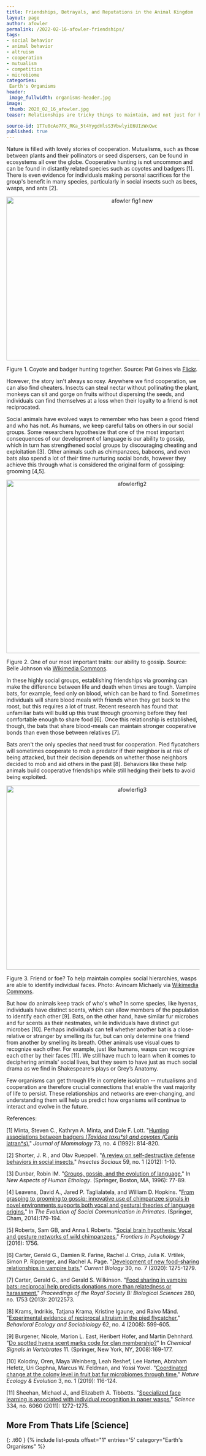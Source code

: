 ```yaml
---
title: Friendships, Betrayals, and Reputations in the Animal Kingdom
layout: page
author: afowler
permalink: /2022-02-16-afowler-friendships/
tags:
- social behavior
- animal behavior
- altruism
- cooperation
- mutualism
- competition
- microbiome
categories:
 Earth's Organisms
header:
 image_fullwidth: organisms-header.jpg
image:
 thumb: 2020_02_16_afowler.jpg
teaser: Relationships are tricky things to maintain, and not just for humans. Many animals have complex social networks, both within their species and with others. Read to learn about these fascinating relationships and the many clever ways animals have evolved to build trust.

source-id: 1T7u0cAo7FX_RKa_5t4YygdHlsS3VbwlyiE6UIzWxQwc
published: true
---
```


Nature is filled with lovely stories of cooperation. Mutualisms, such as those between plants and their pollinators or seed dispersers, can be found in ecosystems all over the globe. Cooperative hunting is not uncommon and can be found in distantly related species such as coyotes and badgers [1]. There is even evidence for individuals making personal sacrifices for the group's benefit in many species, particularly in social insects such as bees, wasps, and ants [2].

 

<center><a data-flickr-embed="true" href="https://www.flickr.com/photos/139839751@N06/51798440484/in/dateposted-public/" title="afowler fig1 new"><img src="https://live.staticflickr.com/65535/51798440484_fa1c5f6183_z.jpg" onerror="this.onerror=null;this.src='https://live.staticflickr.com/65535/51798440484_fa1c5f6183_z.jpg';" width="640" height="427" alt="afowler fig1 new"></a><script async src="//embedr.flickr.com/assets/client-code.js" charset="utf-8"></script></center>

Figure 1. Coyote and badger hunting together. Source: Pat Gaines via [Flickr](https://www.flickr.com/photos/patgaines/4573979660/in/photostream).

 

However, the story isn't always so rosy. Anywhere we find cooperation, we can also find cheaters. Insects can steal nectar without pollinating the plant, monkeys can sit and gorge on fruits without dispersing the seeds, and individuals can find themselves at a loss when their loyalty to a friend is not reciprocated.    

 

Social animals have evolved ways to remember who has been a good friend and who has not. As humans, we keep careful tabs on others in our social groups. Some researchers hypothesize that one of the most important consequences of our development of language is our ability to gossip, which in turn has strengthened social groups by discouraging cheating and exploitation [3]. Other animals such as chimpanzees, baboons, and even bats also spend a lot of their time nurturing social bonds, however they achieve this through what is considered the original form of gossiping: grooming [4,5].

<center><a data-flickr-embed="true" href="https://www.flickr.com/photos/139839751@N06/51739407862/in/dateposted-public/" title="afowlerfig2"><img src="https://live.staticflickr.com/65535/51739407862_33ac0888be_z.jpg" width="640" height="452" alt="afowlerfig2"></a><script async src="//embedr.flickr.com/assets/client-code.js" charset="utf-8"></script></center>

Figure 2. One of our most important traits: our ability to gossip. Source: Belle Johnson via [Wikimedia Commons](https://commons.wikimedia.org/wiki/File:The_Gossips.jpg).

 

In these highly social groups, establishing friendships via grooming can make the difference between life and death when times are tough. Vampire bats, for example, feed only on blood, which can be hard to find. Sometimes individuals will share blood meals with friends when they get back to the roost, but this requires a lot of trust. Recent research has found that unfamiliar bats will build up this trust through grooming before they feel comfortable enough to share food [6]. Once this relationship is established, though, the bats that share blood-meals can maintain stronger cooperative bonds than even those between relatives [7].

 

Bats aren't the only species that need trust for cooperation. Pied flycatchers will sometimes cooperate to mob a predator if their neighbor is at risk of being attacked, but their decision depends on whether those neighbors decided to mob and aid others in the past [8]. Behaviors like these help animals build cooperative friendships while still hedging their bets to avoid being exploited.

<center><a data-flickr-embed="true" href="https://www.flickr.com/photos/139839751@N06/51740229131/in/dateposted-public/" title="afowlerfig3"><img src="https://live.staticflickr.com/65535/51740229131_855641a738_z.jpg" width="640" height="480" alt="afowlerfig3"></a><script async src="//embedr.flickr.com/assets/client-code.js" charset="utf-8"></script></center>

Figure 3. Friend or foe? To help maintain complex social hierarchies, wasps are able to identify individual faces. Photo: Avinoam Michaely via [Wikimedia Commons](https://commons.wikimedia.org/wiki/File:Oriental_Wasp_-_Face_2.jpg).

 

But how do animals keep track of who's who? In some species, like hyenas, individuals have distinct scents, which can allow members of the population to identify each other [9]. Bats, on the other hand, have similar fur microbes and fur scents as their nestmates, while individuals have distinct gut microbes [10]. Perhaps individuals can tell whether another bat is a close-relative or stranger by smelling its fur, but can only determine one friend from another by smelling its breath. Other animals use visual cues to recognize each other. For example, just like humans, wasps can recognize each other by their faces [11]. We still have much to learn when it comes to deciphering animals’ social lives, but they seem to have just as much social drama as we find in Shakespeare’s plays or Grey’s Anatomy.

Few organisms can get through life in complete isolation -- mutualisms and cooperation are therefore crucial connections that enable the vast majority of life to persist. These relationships and networks are ever-changing, and understanding them will help us predict how organisms will continue to interact and evolve in the future. 

 

References:

[1] Minta, Steven C., Kathryn A. Minta, and Dale F. Lott. "[Hunting associations between badgers (](https://academic.oup.com/jmammal/article-abstract/73/4/814/907355)*[Taxidea taxu*s](https://academic.oup.com/jmammal/article-abstract/73/4/814/907355)[) and coyotes (](https://academic.oup.com/jmammal/article-abstract/73/4/814/907355)*[Canis latran*s](https://academic.oup.com/jmammal/article-abstract/73/4/814/907355)[).](https://academic.oup.com/jmammal/article-abstract/73/4/814/907355)" *Journal of Mammalogy* 73, no. 4 (1992): 814-820.

[2] Shorter, J. R., and Olav Rueppell. "[A review on self-destructive defense behaviors in social insects.](https://link.springer.com/content/pdf/10.1007/s00040-011-0210-x.pdf)" *Insectes Sociaux* 59, no. 1 (2012): 1-10.

[3] Dunbar, Robin IM. "[Groups, gossip, and the evolution of language.](https://link.springer.com/chapter/10.1007/978-0-585-34289-4_5)" In *New Aspects of Human Ethology*. (Springer, Boston, MA, 1996): 77-89. 

[4] Leavens, David A., Jared P. Taglialatela, and William D. Hopkins. "[From grasping to grooming to gossip: innovative use of chimpanzee signals in novel environments supports both vocal and gestural theories of language origins.](https://link.springer.com/chapter/10.1007/978-3-319-02669-5_10)" In *The Evolution of Social Communication in Primates*. (Springer, Cham, 2014):179-194.

[5] Roberts, Sam GB, and Anna I. Roberts. "[Social brain hypothesis: Vocal and gesture networks of wild chimpanzees.](https://www.frontiersin.org/articles/10.3389/fpsyg.2016.01756/full)" *Frontiers in Psychology* 7 (2016): 1756.

[6] Carter, Gerald G., Damien R. Farine, Rachel J. Crisp, Julia K. Vrtilek, Simon P. Ripperger, and Rachel A. Page. "[Development of new food-sharing relationships in vampire bats.](https://www.sciencedirect.com/science/article/pii/S0960982220300993)" *Current Biology* 30, no. 7 (2020): 1275-1279. 

[7] Carter, Gerald G., and Gerald S. Wilkinson. "[Food sharing in vampire bats: reciprocal help predicts donations more than relatedness or harassment.](https://royalsocietypublishing.org/doi/full/10.1098/rspb.2012.2573)" *Proceedings of the Royal Society B: Biological Sciences* 280, no. 1753 (2013): 20122573.[ ](https://royalsocietypublishing.org/doi/full/10.1098/rspb.2012.2573)

[8] Krams, Indrikis, Tatjana Krama, Kristine Igaune, and Raivo Mänd. "[Experimental evidence of reciprocal altruism in the pied flycatcher.](https://link.springer.com/article/10.1007/s00265-007-0484-1)" *Behavioral Ecology and Sociobiology* 62, no. 4 (2008): 599-605.[ ](https://link.springer.com/article/10.1007/s00265-007-0484-1)

[9] Burgener, Nicole, Marion L. East, Heribert Hofer, and Martin Dehnhard. "[Do spotted hyena scent marks code for clan membership?](https://link.springer.com/chapter/10.1007/978-0-387-73945-8_16)" In *Chemical Signals in Vertebrates* 11. (Springer, New York, NY, 2008):169-177.

[10] Kolodny, Oren, Maya Weinberg, Leah Reshef, Lee Harten, Abraham Hefetz, Uri Gophna, Marcus W. Feldman, and Yossi Yovel. "[Coordinated change at the colony level in fruit bat fur microbiomes through time.](https://www.nature.com/articles/s41559-018-0731-z)" *Nature Ecology & Evolution* 3, no. 1 (2019): 116-124.

[11] Sheehan, Michael J., and Elizabeth A. Tibbetts. "[Specialized face learning is associated with individual recognition in paper wasps.](https://www.science.org/doi/abs/10.1126/science.1211334)" *Science* 334, no. 6060 (2011): 1272-1275.

## More From Thats Life [Science]
{: .t60 }
{% include list-posts offset="1" entries='5' category="Earth's Organisms" %}
